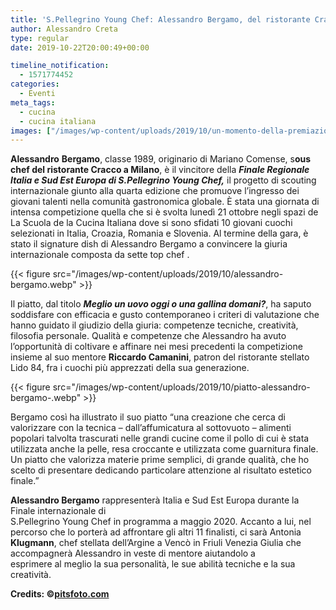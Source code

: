 ```yaml
---
title: 'S.Pellegrino Young Chef: Alessandro Bergamo, del ristorante Cracco, vince la Finale Regionale'
author: Alessandro Creta
type: regular
date: 2019-10-22T20:00:49+00:00

timeline_notification:
  - 1571774452
categories:
  - Eventi
meta_tags:
  - cucina
  - cucina italiana
images: ["/images/wp-content/uploads/2019/10/un-momento-della-premiazione-.webp"]
---
```

<p class="has-text-align-left">
  <strong>Alessandro</strong> <strong>Bergamo</strong>, classe 1989, originario di Mariano Comense, s<strong>ous chef del ristorante Cracco a Milano</strong>, è il vincitore della <strong><em>Finale Regionale Italia e Sud Est Europa di S.Pellegrino Young Chef,</em></strong> il progetto di scouting internazionale giunto alla quarta edizione che promuove l’ingresso dei giovani talenti nella comunità gastronomica globale. È stata una giornata di intensa competizione quella che si è svolta lunedì 21 ottobre negli spazi de La Scuola de la Cucina Italiana dove si sono sfidati 10 giovani cuochi selezionati in Italia, Croazia, Romania e Slovenia. Al termine della gara, è stato il signature dish di Alessandro Bergamo a convincere la giuria internazionale composta da sette top chef .
</p>


{{< figure src="/images/wp-content/uploads/2019/10/alessandro-bergamo.webp" >}}


  
Il piatto, dal titolo **_Meglio un uovo oggi o una gallina domani?_**, ha saputo soddisfare con efficacia e gusto contemporaneo i criteri di valutazione che hanno guidato il giudizio della giuria: competenze tecniche, creatività, filosofia personale. Qualità e competenze che Alessandro ha avuto l’opportunità di coltivare e affinare nei mesi precedenti la competizione insieme al suo mentore **Riccardo Camanini**, patron del ristorante stellato Lido 84, fra i cuochi più apprezzati della sua generazione.


{{< figure src="/images/wp-content/uploads/2019/10/piatto-alessandro-bergamo-.webp" >}}


Bergamo così ha illustrato il suo piatto &#8220;una creazione che cerca di valorizzare con la tecnica &#8211; dall’affumicatura al sottovuoto &#8211; alimenti popolari talvolta trascurati nelle grandi cucine come il pollo di cui è stata utilizzata anche la pelle, resa croccante e utilizzata come guarnitura finale. Un piatto che valorizza materie prime semplici, di grande qualità, che ho scelto di presentare dedicando particolare attenzione al risultato estetico finale.”

**Alessandro Bergamo** rappresenterà Italia e Sud Est Europa durante la Finale internazionale di  
S.Pellegrino Young Chef in programma a maggio 2020. Accanto a lui, nel percorso che lo porterà ad affrontare gli altri 11 finalisti, ci sarà Antonia **Klugmann**, chef stellata dell’Argine a Vencò in Friuli Venezia Giulia che accompagnerà Alessandro in veste di mentore aiutandolo a  
esprimere al meglio la sua personalità, le sue abilità tecniche e la sua creatività.

**Credits: ©<a rel="noreferrer noopener" href="http://pitsfoto.com/" target="_blank">pitsfoto.com</a>**